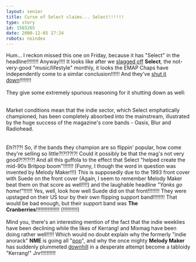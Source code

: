 ```yaml
---
layout: senior
title: Curse of Select claims... Select!!!!!!
type: story
id: 1565265
date: 2000-12-05 17:24
robots: noindex
---
```

Hum... I reckon missed this one on Friday, because it has "Select" in the headline!!!!!!!! Anyway!!!! It looks like after we <a href="http://seniorcitizen.blogspot.com/archives/2000_11_12_seniorcitizen_archive.html#1353188">slagged off</a> <b>Select</b>, the not-very-good "music/lifestyle" monthly, it looks the EMAP Chaps have independently come to a similar conclusion!!!!!! And they've <a href="http://news.bbc.co.uk/hi/english/entertainment/newsid_1050000/1050512.stm">shut it down</a>!!!!!!!!<br/><br/>They give some extremely spurious reasoning for it shutting down as well:<br/><br/><div class="quote">Market conditions mean that the indie sector, which Select emphatically championed, has been completely absorbed into the mainstream, illustrated by the huge success of the magazine's core bands - Oasis, Blur and Radiohead.</div><br/><br/>Eh?!??! So, if the bands they champion are so flippin' popular, how come they're selling so little?!?!??!?! Could it possibly be that the mag's not very good?!?!?!?! And all this guffola to the effect that Select "helped create the mid-90s Britpop boom"!!!!!!! (Funny, I though the word in question was invented by Melody Maker!!!) This is supposedly due to the 1993 front cover with Suede on the front cover (Again, I seem to remember Melody Maker beat them on that score as well!!!!) and the laughable headline <i>"Yanks go home!"</i>!!!!!! Yes, well, look how well Suede did on that front!!!!!!!! They were upstaged on their US tour by their own flipping support band!!!!!!!! That would be bad enough, but their support band was <b>The Cranberries</b>!!!!!!!!!!!!!!!! (!!!!!!!!!!) <br/><br/>Mind you, there's an interesting mention of the fact that the indie weeklies have been declining while the likes of Kerrang! and Mixmag have been doing rather well!!!!! Which would no doubt explain why the formerly "indie anorack" <b>NME</b> is going all "<a href="http://www.nmepop.com">pop</a>", and why the once mighty <b>Melody Maker</b> has suddenly plummeted <a href="http://www.melodymaker.co.uk/darts/darts.html">downhill</a> in a desperate attempt become a tabloidy "Kerrang!" Jnr!!!!!!!!!!